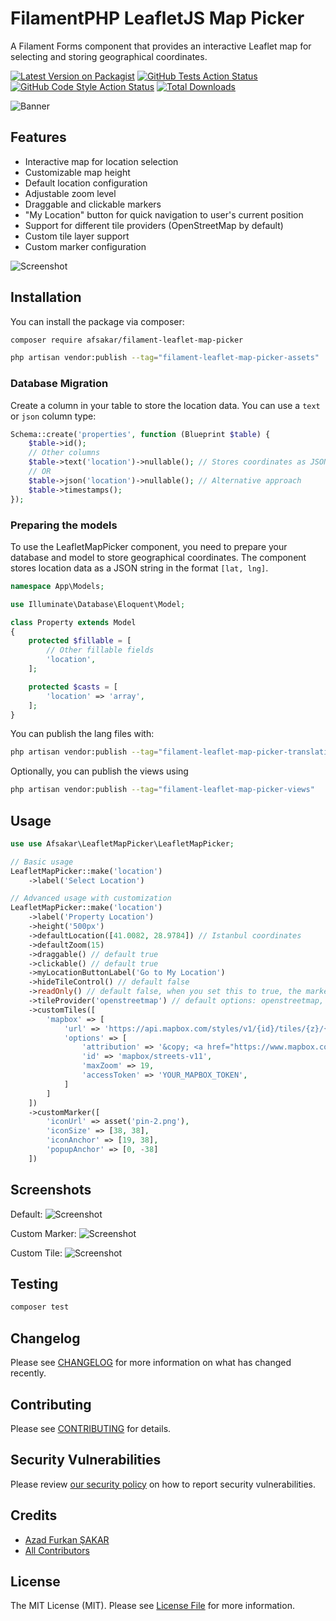 # FilamentPHP LeafletJS Map Picker

A Filament Forms component that provides an interactive Leaflet map for selecting and storing geographical coordinates.

[![Latest Version on Packagist](https://img.shields.io/packagist/v/afsakar/filament-leaflet-map-picker.svg?style=flat-square)](https://packagist.org/packages/afsakar/filament-leaflet-map-picker)
[![GitHub Tests Action Status](https://img.shields.io/github/actions/workflow/status/afsakar/filament-leaflet-map-picker/run-tests.yml?branch=main&label=tests&style=flat-square)](https://github.com/afsakar/filament-leaflet-map-picker/actions?query=workflow%3Arun-tests+branch%3Amain)
[![GitHub Code Style Action Status](https://img.shields.io/github/actions/workflow/status/afsakar/filament-leaflet-map-picker/fix-php-code-styling.yml?branch=main&label=code%20style&style=flat-square)](https://github.com/afsakar/filament-leaflet-map-picker/actions?query=workflow%3A"Fix+PHP+code+styling"+branch%3Amain)
[![Total Downloads](https://img.shields.io/packagist/dt/afsakar/filament-leaflet-map-picker.svg?style=flat-square)](https://packagist.org/packages/afsakar/filament-leaflet-map-picker)

![Banner](https://github.com/afsakar/filament-leaflet-map-picker/blob/main/art/leaflet-js-banner.png "Banner")

## Features

- Interactive map for location selection
- Customizable map height
- Default location configuration
- Adjustable zoom level
- Draggable and clickable markers
- "My Location" button for quick navigation to user's current position
- Support for different tile providers (OpenStreetMap by default)
- Custom tile layer support
- Custom marker configuration

![Screenshot](https://github.com/afsakar/filament-leaflet-map-picker/blob/main/art/sc-default.png "Default")

## Installation

You can install the package via composer:

```bash
composer require afsakar/filament-leaflet-map-picker

php artisan vendor:publish --tag="filament-leaflet-map-picker-assets"
```

### Database Migration

Create a column in your table to store the location data. You can use a `text` or `json` column type:

```php
Schema::create('properties', function (Blueprint $table) {
    $table->id();
    // Other columns
    $table->text('location')->nullable(); // Stores coordinates as JSON string
    // OR
    $table->json('location')->nullable(); // Alternative approach
    $table->timestamps();
});
```

### Preparing the models

To use the LeafletMapPicker component, you need to prepare your database and model to store geographical coordinates. The component stores location data as a JSON string in the format `[lat, lng]`.

```php
namespace App\Models;

use Illuminate\Database\Eloquent\Model;

class Property extends Model
{
    protected $fillable = [
        // Other fillable fields
        'location',
    ];

    protected $casts = [
        'location' => 'array',
    ];
}
```

You can publish the lang files with:

```bash
php artisan vendor:publish --tag="filament-leaflet-map-picker-translations"
```

Optionally, you can publish the views using

```bash
php artisan vendor:publish --tag="filament-leaflet-map-picker-views"
```

## Usage

```php
use use Afsakar\LeafletMapPicker\LeafletMapPicker;

// Basic usage
LeafletMapPicker::make('location')
    ->label('Select Location')

// Advanced usage with customization
LeafletMapPicker::make('location')
    ->label('Property Location')
    ->height('500px')
    ->defaultLocation([41.0082, 28.9784]) // Istanbul coordinates
    ->defaultZoom(15)
    ->draggable() // default true
    ->clickable() // default true
    ->myLocationButtonLabel('Go to My Location')
    ->hideTileControl() // default false
    ->readOnly() // default false, when you set this to true, the marker will not be draggable or clickable and current location and search location buttons will be hidden
    ->tileProvider('openstreetmap') // default options: openstreetmap, google, googleSatellite, googleTerrain, googleHybrid, esri
    ->customTiles([
        'mapbox' => [
            'url' => 'https://api.mapbox.com/styles/v1/{id}/tiles/{z}/{x}/{y}?access_token={accessToken}',
            'options' => [
                'attribution' => '&copy; <a href="https://www.mapbox.com/">Mapbox</a>',
                'id' => 'mapbox/streets-v11',
                'maxZoom' => 19,
                'accessToken' => 'YOUR_MAPBOX_TOKEN',
            ]
        ]
    ])
    ->customMarker([
        'iconUrl' => asset('pin-2.png'),
        'iconSize' => [38, 38],
        'iconAnchor' => [19, 38],
        'popupAnchor' => [0, -38]
    ])
```

## Screenshots

Default:
![Screenshot](https://github.com/afsakar/filament-leaflet-map-picker/blob/main/art/sc-default.png "Default")

Custom Marker:
![Screenshot](https://github.com/afsakar/filament-leaflet-map-picker/blob/main/art/sc-custom-marker.png "Custom Marker")

Custom Tile:
![Screenshot](https://github.com/afsakar/filament-leaflet-map-picker/blob/main/art/sc-custom-tile.png "Custom Tile")

## Testing

```bash
composer test
```

## Changelog

Please see [CHANGELOG](CHANGELOG.md) for more information on what has changed recently.

## Contributing

Please see [CONTRIBUTING](.github/CONTRIBUTING.md) for details.

## Security Vulnerabilities

Please review [our security policy](../../security/policy) on how to report security vulnerabilities.

## Credits

- [Azad Furkan ŞAKAR](https://github.com/afsakar)
- [All Contributors](../../contributors)

## License

The MIT License (MIT). Please see [License File](LICENSE.md) for more information.
